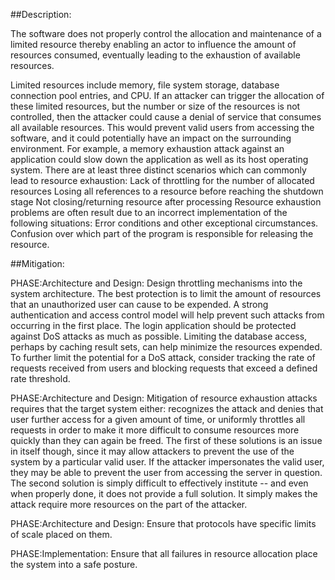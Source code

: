 ##Description:

The software does not properly control the allocation and maintenance of a limited resource thereby enabling an actor to influence the amount of resources consumed, eventually leading to the exhaustion of available resources.

Limited resources include memory, file system storage, database connection pool entries, and CPU. If an attacker can trigger the allocation of these limited resources, but the number or size of the resources is not controlled, then the attacker could cause a denial of service that consumes all available resources. This would prevent valid users from accessing the software, and it could potentially have an impact on the surrounding environment. For example, a memory exhaustion attack against an application could slow down the application as well as its host operating system. There are at least three distinct scenarios which can commonly lead to resource exhaustion: Lack of throttling for the number of allocated resources Losing all references to a resource before reaching the shutdown stage Not closing/returning resource after processing Resource exhaustion problems are often result due to an incorrect implementation of the following situations: Error conditions and other exceptional circumstances. Confusion over which part of the program is responsible for releasing the resource.

##Mitigation:


PHASE:Architecture and Design:
Design throttling mechanisms into the system architecture. The best protection is to limit the amount of resources that an unauthorized user can cause to be expended. A strong authentication and access control model will help prevent such attacks from occurring in the first place. The login application should be protected against DoS attacks as much as possible. Limiting the database access, perhaps by caching result sets, can help minimize the resources expended. To further limit the potential for a DoS attack, consider tracking the rate of requests received from users and blocking requests that exceed a defined rate threshold.

PHASE:Architecture and Design:
Mitigation of resource exhaustion attacks requires that the target system either: recognizes the attack and denies that user further access for a given amount of time, or uniformly throttles all requests in order to make it more difficult to consume resources more quickly than they can again be freed. The first of these solutions is an issue in itself though, since it may allow attackers to prevent the use of the system by a particular valid user. If the attacker impersonates the valid user, they may be able to prevent the user from accessing the server in question. The second solution is simply difficult to effectively institute -- and even when properly done, it does not provide a full solution. It simply makes the attack require more resources on the part of the attacker.

PHASE:Architecture and Design:
Ensure that protocols have specific limits of scale placed on them.

PHASE:Implementation:
Ensure that all failures in resource allocation place the system into a safe posture.

